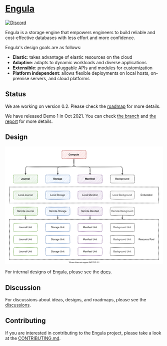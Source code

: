 # [Engula](https://engula.io)

[![Discord][discord-badge]][discord-url]

[discord-badge]: https://img.shields.io/discord/873004811774214145?logo=Discord&style=flat-square
[discord-url]: https://discord.gg/AN6vgVXaHC

Engula is a storage engine that empowers engineers to build reliable and cost-effective databases with less effort and more confidence.

Engula's design goals are as follows:

- **Elastic**: takes advantage of elastic resources on the cloud
- **Adaptive**: adapts to dynamic workloads and diverse applications
- **Extensible**: provides pluggable APIs and modules for customization
- **Platform independent**: allows flexible deployments on local hosts, on-premise servers, and cloud platforms

## Status

We are working on version 0.2. Please check the [roadmap][roadmap] for more details.

[roadmap]: https://github.com/engula/engula/discussions/41

We have released Demo 1 in Oct 2021.
You can check [the branch](https://github.com/engula/engula/tree/demo-1) and [the report](https://engula.com/posts/demo-1/) for more details.

## Design

![Architecture](docs/images/architecture.drawio.svg)

For internal designs of Engula, please see the [docs](docs).

## Discussion

For discussions about ideas, designs, and roadmaps, please see the [discussions](https://github.com/engula/engula/discussions).

## Contributing

If you are interested in contributing to the Engula project, please take a look at the [CONTRIBUTING.md](CONTRIBUTING.md).
